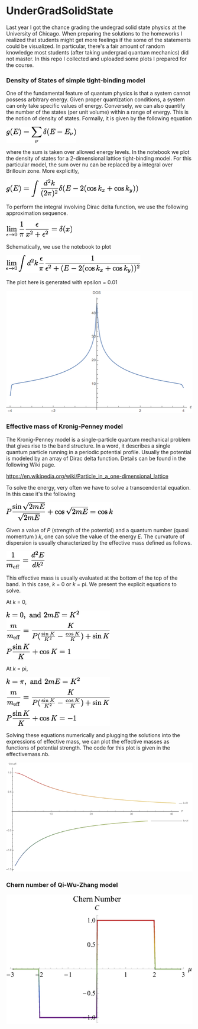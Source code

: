 # UnderGradSolidState
Last year I got the chance grading the undegrad solid state physics at the University of Chicago. When preparing the solutions to the homeworks I realized that students might get more feelings if the some of the statements could be visualized. In particular, there's a fair amount of random knowledge most students (after taking undergrad quantum mechanics) did not master. In this repo I collected and uploaded some plots I prepared for the course.


### Density of States of simple tight-binding model
One of the fundamental feature of quantum physics is that a system cannot possess arbitrary energy. Given proper quantization conditions, a system can only take specific values of energy. Conversely, we can also quantify the number of the states (per unit volume) within a range of energy. This is the notion of density of states. Formally, it is given by the following equation

![Equation of Density of State](https://github.com/whhsiao/UnderGradSolidState/blob/master/densityOfState.png)

where the sum is taken over allowed energy levels. In the notebook we plot the density of states for a 2-dimensional lattice tight-binding model. For this particular model, the sum over nu can be replaced by a integral over Brillouin zone. More explicitly,

![integral representation of density of state](https://github.com/whhsiao/UnderGradSolidState/blob/master/ExDOS.png)

To perform the integral involving Dirac delta function, we use the following approximation sequence. 


![Dirac delta function](https://github.com/whhsiao/UnderGradSolidState/blob/master/DeltaMeasure.png)

Schematically, we use the notebook to plot 

![the integral we plot](https://github.com/whhsiao/UnderGradSolidState/blob/master/NumerIntegral.png)

The plot here is generated with epsilon = 0.01

![plotting the density of states](https://github.com/whhsiao/UnderGradSolidState/blob/master/PlotOfDos.png)


### Effective mass of Kronig-Penney model
The Kronig-Penney model is a single-particle quantum mechanical problem that gives rise to the band structure. In a word, it describes a single quantum particle running in a periodic potential profile. Usually the potential is modeled by an array of Dirac delta function. Details can be found in the following Wiki page.

<https://en.wikipedia.org/wiki/Particle_in_a_one-dimensional_lattice>

To solve the energy, very often we have to solve a transcendental equation. In this case it's the following


![energy equation for Kronig Penney](https://github.com/whhsiao/UnderGradSolidState/blob/master/KronigPenneyEqn.png)

Given a value of _P_ (strength of the potential) and a quantum number (quasi momentum ) _k_, one can solve the value of the energy _E_. The curvature of dispersion is usually characterized by the effective mass defined as follows.  

![inverse of meff](https://github.com/whhsiao/UnderGradSolidState/blob/master/meff.png)

This effective mass is usually evaluated at the bottom of the top of the band. In this case, _k_ = 0 or _k_ = pi. We present the explicit equations to solve.

At _k_ = 0,

![k equal 0](https://github.com/whhsiao/UnderGradSolidState/blob/master/kEqZero.png)

At _k_ = pi,

![k equal pi](https://github.com/whhsiao/UnderGradSolidState/blob/master/kEqPi.png)

Solving these equations numerically and plugging the solutions into the expressions of effective mass, we can plot the effective masses as functions of potential strength. The code for this plot is given in the effectivemass.nb.

![plotting the inverse of meff](https://github.com/whhsiao/UnderGradSolidState/blob/master/PlotOfMeff.png)

### Chern number of Qi-Wu-Zhang model


![plotting the Chern number ](https://github.com/whhsiao/UnderGradSolidState/blob/master/PlotOfChern.png)
